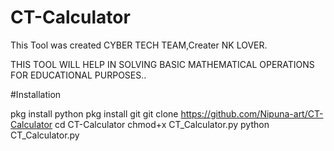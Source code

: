 # CT-Calculator
This Tool was created CYBER TECH TEAM,Creater NK LOVER.

THIS TOOL WILL HELP IN SOLVING BASIC MATHEMATICAL OPERATIONS FOR EDUCATIONAL PURPOSES..


#Installation

pkg install python
pkg install git
git clone https://github.com/Nipuna-art/CT-Calculator
cd CT-Calculator
chmod+x CT_Calculator.py
python CT_Calculator.py
